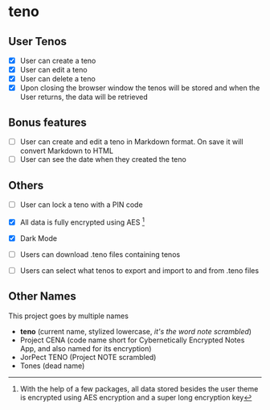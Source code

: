 # teno

## User Tenos

-   [x] User can create a teno
-   [x] User can edit a teno
-   [x] User can delete a teno
-   [x] Upon closing the browser window the tenos will be stored and when the User returns, the data will be retrieved

## Bonus features

-   [ ] User can create and edit a teno in Markdown format. On save it will convert Markdown to HTML
-   [ ] User can see the date when they created the teno

## Others
-   [ ] User can lock a teno with a PIN code
-   [x] All data is fully encrypted using AES [^1]
-   [x] Dark Mode
-   [ ] Users can download .teno files containing tenos
-   [ ] Users can select what tenos to export and import to and from .teno files


## Other Names
This project goes by multiple names
- **teno** (current name, stylized lowercase, *it's the word note scrambled*)
- Project CENA (code name short for Cybernetically Encrypted Notes App, and also named for its encryption)
- JorPect TENO (Project NOTE scrambled)
- Tones (dead name)

[^1]: With the help of a few packages, all data stored besides the user theme is encrypted using AES encryption and a super long encryption key